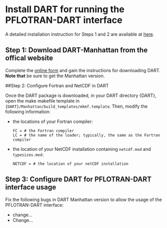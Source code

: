 # Install DART for running the PFLOTRAN-DART interface

A detailed installation instruction for Steps 1 and 2 are available at [here](https://www.image.ucar.edu/DAReS/DART/DART2_Starting.html).

## Step 1: Download DART-Manhattan from the offical website

Complete the [online form](https://www2.cisl.ucar.edu/software/dart/download) and gain the instructions for downloading DART. **Note that** be sure to get the Manhattan version.

##Step 2: Configure Fortran and NetCDF in DART

Once the DART package is downloaded, in your DART directory {DART}, open the make makefile template in ```{DART}/Manhattan/build_templates/mkmf.template```. Then, modify the following information:

- the locations of your Fortran compiler:

  ```
  FC = # the Fortran compiler
  LC = # the name of the loader; typically, the same as the Fortran compiler
  ```

- the location of your NetCDF installation containing ```netcdf.mod``` and ```typesizes.mod```:

  ```
  NETCDF = # the location of your netCDF installation
  ```

## Step 3: Configure DART for PFLOTRAN-DART interface usage

Fix the following bugs in DART Manhattan version to allow the usage of the PFLOTRAN-DART interface:

- change...
- Change...